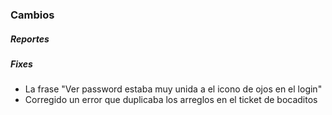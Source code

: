 <h3>Cambios</h3>
<h5>Reportes</h5>
<ul>

</ul>

<h5>Fixes</h5>
<ul>
    <li>La frase "Ver password estaba muy unida a el icono de ojos en el login"</li>
    <li>Corregido un error que duplicaba los arreglos en el ticket de bocaditos</li>
</ul>